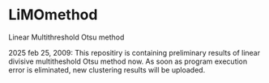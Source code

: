 # LiMOmethod
Linear Multithreshold Otsu method

2025 feb 25, 2009: This repositiry is containing preliminary results of linear divisive multitheshold Otsu method now.
As soon as program execution error is eliminated, new clustering results will be uploaded.
